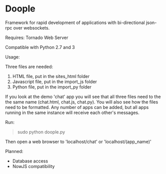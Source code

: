 Doople
=============

Framework for rapid development of applications with bi-directional json-rpc over websockets.

Requires: Tornado Web Server

Compatible with Python 2.7 and 3


Usage:

Three files are needed:

1. HTML file, put in the sites_html folder
2. Javascript file, put in the import_js folder
3. Python file, put in the import_py folder

If you look at the demo 'chat' app you will see that all three files need to the the same name (chat.html, chat.js, chat.py). You will also see how the files need to be formatted. Any number of apps can be added, but all apps running in the same instance will receive each other's messages.


Run:
>sudo python doople.py

Then open a web browser to 'localhost/chat' or 'localhost/(app_name)'


Planned:
- Database access
- NowJS compatibility

